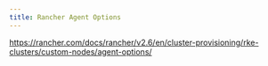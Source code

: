 ```yaml
---
title: Rancher Agent Options
---
```


https://rancher.com/docs/rancher/v2.6/en/cluster-provisioning/rke-clusters/custom-nodes/agent-options/